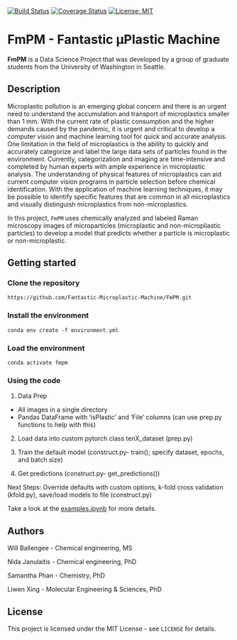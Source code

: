 [![Build Status](https://travis-ci.com/Fantastic-Microplastic-Machine/FmPM.svg?branch=main)](https://travis-ci.com/github/Fantastic-Microplastic-Machine/FmPM)
[![Coverage Status](https://coveralls.io/repos/github/Fantastic-Microplastic-Machine/FmPM/badge.svg?branch=main)](https://coveralls.io/github/Fantastic-Microplastic-Machine/FmPM?branch=main)
[![License: MIT](https://img.shields.io/badge/license-MIT-green.svg)](https://opensource.org/licenses/MIT)

# FmPM - Fantastic μPlastic Machine
**FmPM** is a Data Science Project that was developed by a group of graduate students from the University of Washington in Seattle.

## Description
Microplastic pollution is an emerging global concern and there is an urgent need to understand the accumulation and transport of microplastics smaller than 1 mm. With the current rate of plastic consumption and the higher demands caused by the pandemic, it is urgent and critical to develop a computer vision and machine learning tool for quick and accurate analysis. One limitation in the field of microplastics is the ability to quickly and accurately categorize and label the large data sets of particles found in the environment. Currently, categorization and imaging are time-intensive and completed by human experts with ample experience in microplastic analysis. The understanding of physical features of microplastics can aid current computer vision programs in particle selection before chemical identification. With the application of machine learning techniques, it may be possible to identify specific features that are common in all microplastics and visually distinguish microplastics from non-microplastics. 

In this project, `FmPM` uses chemically analyzed and labeled Raman microscopy images of microparticles (microplastic and non-micropliastic particles) to develop a model that predicts whether a particle is microplastic or non-microplastic. 


## Getting started
### Clone the repository
```
https://github.com/Fantastic-Microplastic-Machine/FmPM.git
```

### Install the environment

```
conda env create -f environment.yml
```
### Load the environment
```
conda activate fmpm
```

### Using the code
1. Data Prep 
- All images in a single directory
- Pandas DataFrame with ‘isPlastic’ and ‘File’ columns (can use prep.py functions to help with this)

2. Load data into custom pytorch class tenX_dataset (prep.py)

3. Train the default model (construct.py- train();  specify dataset, epochs, and batch size)

4. Get predictions (construct.py- get_predictions())

Next Steps: Override defaults with custom options, k-fold cross validation (kfold.py), save/load models to file (construct.py)

Take a look at the [examples.ipynb](https://github.com/Fantastic-Microplastic-Machine/FmPM/blob/main/examples.ipynb) for more details.

## Authors
Will Ballengee - Chemical engineering, MS

Nida Janulaitis - Chemical engineering, PhD

Samantha Phan - Chemistry, PhD

Liwen Xing - Molecular Engineering & Sciences, PhD


## License

This project is licensed under the MIT License - see `LICENSE` for details.
